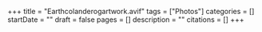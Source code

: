 +++
title = "Earthcolanderogartwork.avif"
tags = ["Photos"]
categories = []
startDate = ""
draft = false
pages = []
description = ""
citations = []
+++
